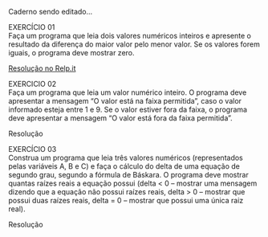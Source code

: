 
Caderno sendo editado...

EXERCÍCIO 01   
Faça um programa que leia dois valores numéricos inteiros e apresente o resultado da diferença do maior valor pelo menor valor. Se os valores forem iguais, o programa deve mostrar zero.

[Resolução no Relp.it](https://repl.it/@Gesiane/Exercicio-01#Main.java)

EXERCICIO 02   
Faça um programa que leia um valor numérico inteiro. 
O programa deve apresentar a mensagem “O valor está na faixa permitida”, caso o valor informado esteja entre 1 e 9. Se o valor estiver fora da faixa, o programa deve apresentar a mensagem “O valor está fora da faixa permitida”.

Resolução

EXERCÍCIO 03   
Construa um programa que leia três valores numéricos (representados pelas variáveis A, B e C) e faça o cálculo do delta de uma equação de segundo grau, segundo a fórmula de Báskara. 
O programa deve mostrar quantas raízes reais a equação possui (delta < 0 – mostrar uma mensagem dizendo que a equação não possui raízes reais, delta > 0 – mostrar que possui duas raízes reais, delta = 0 – mostrar que possui uma única raiz real).

Resolução
